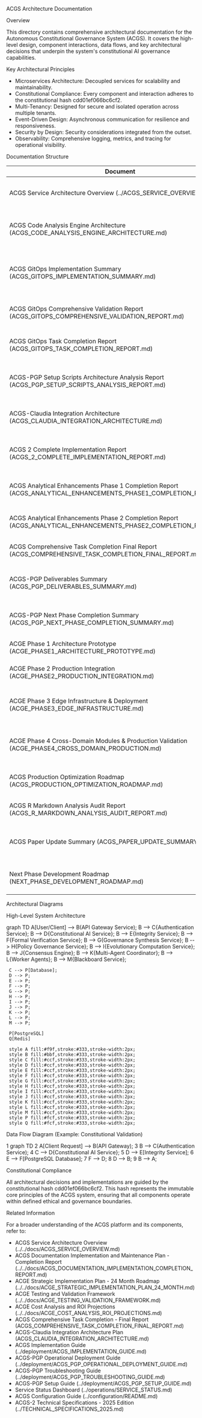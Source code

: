 ACGS Architecture Documentation


<!-- Constitutional Hash: cdd01ef066bc6cf2 -->

Overview


This directory contains comprehensive architectural documentation for the Autonomous Constitutional Governance System (ACGS). It covers the high-level design, component interactions, data flows, and
 key architectural decisions that underpin the system's constitutional AI governance capabilities.

Key Architectural Principles


 - Microservices Architecture: Decoupled services for scalability and maintainability.
 - Constitutional Compliance: Every component and interaction adheres to the constitutional hash cdd01ef066bc6cf2.
 - Multi-Tenancy: Designed for secure and isolated operation across multiple tenants.
 - Event-Driven Design: Asynchronous communication for resilience and responsiveness.
 - Security by Design: Security considerations integrated from the outset.
 - Observability: Comprehensive logging, metrics, and tracing for operational visibility.


Documentation Structure


| Document | Description |
|---|---|
| ACGS Service Architecture Overview (../ACGS_SERVICE_OVERVIEW.md) | High-level overview of all ACGS services and their roles. |
| ACGS Code Analysis Engine Architecture (ACGS_CODE_ANALYSIS_ENGINE_ARCHITECTURE.md) | Detailed architecture of the Code Analysis Engine. |
| ACGS GitOps Implementation Summary (ACGS_GITOPS_IMPLEMENTATION_SUMMARY.md) | Overview of GitOps principles and their application in ACGS. |
| ACGS GitOps Comprehensive Validation Report (ACGS_GITOPS_COMPREHENSIVE_VALIDATION_REPORT.md) | Validation report for GitOps implementation. |
| ACGS GitOps Task Completion Report (ACGS_GITOPS_TASK_COMPLETION_REPORT.md) | Summary of tasks completed for GitOps. |
| ACGS-PGP Setup Scripts Architecture Analysis Report (ACGS_PGP_SETUP_SCRIPTS_ANALYSIS_REPORT.md) | Analysis of setup scripts for the Policy Governance Platform. |
| ACGS-Claudia Integration Architecture (ACGS_CLAUDIA_INTEGRATION_ARCHITECTURE.md) | Architecture for integrating with the Claudia system. |
| ACGS 2 Complete Implementation Report (ACGS_2_COMPLETE_IMPLEMENTATION_REPORT.md) | Comprehensive report on the full implementation of ACGS 2.0. |
| ACGS Analytical Enhancements Phase 1 Completion Report (ACGS_ANALYTICAL_ENHANCEMENTS_PHASE1_COMPLETION_REPORT.md) | Report on Phase 1 of analytical enhancements. |
| ACGS Analytical Enhancements Phase 2 Completion Report (ACGS_ANALYTICAL_ENHANCEMENTS_PHASE2_COMPLETION_REPORT.md) | Report on Phase 2 of analytical enhancements. |
| ACGS Comprehensive Task Completion Final Report (ACGS_COMPREHENSIVE_TASK_COMPLETION_FINAL_REPORT.md) | Final report on overall task completion. |
| ACGS-PGP Deliverables Summary (ACGS_PGP_DELIVERABLES_SUMMARY.md) | Summary of deliverables for the Policy Governance Platform. |
| ACGS-PGP Next Phase Completion Summary (ACGS_PGP_NEXT_PHASE_COMPLETION_SUMMARY.md) | Summary of the next phase completion for PGP. |
| ACGE Phase 1 Architecture Prototype (ACGE_PHASE1_ARCHITECTURE_PROTOTYPE.md) | Prototype architecture for ACGE Phase 1. |
| ACGE Phase 2 Production Integration (ACGE_PHASE2_PRODUCTION_INTEGRATION.md) | Production integration for ACGE Phase 2. |
| ACGE Phase 3 Edge Infrastructure & Deployment (ACGE_PHASE3_EDGE_INFRASTRUCTURE.md) | Edge infrastructure and deployment for ACGE Phase 3. |
| ACGE Phase 4 Cross-Domain Modules & Production Validation (ACGE_PHASE4_CROSS_DOMAIN_PRODUCTION.md) | Cross-domain modules and production validation for ACGE Phase 4. |
| ACGS Production Optimization Roadmap (ACGS_PRODUCTION_OPTIMIZATION_ROADMAP.md) | Roadmap for optimizing ACGS in production. |
| ACGS R Markdown Analysis Audit Report (ACGS_R_MARKDOWN_ANALYSIS_AUDIT_REPORT.md) | Audit report for R Markdown analysis. |
| ACGS Paper Update Summary (ACGS_PAPER_UPDATE_SUMMARY.md) | Summary of updates to the ACGS academic paper. |
| Next Phase Development Roadmap (NEXT_PHASE_DEVELOPMENT_ROADMAP.md) | Roadmap for the next phase of development. |

Architectural Diagrams

High-Level System Architecture



  graph TD
     A[User/Client] --> B(API Gateway Service);
     B --> C{Authentication Service};
     B --> D{Constitutional AI Service};
     B --> E{Integrity Service};
     B --> F{Formal Verification Service};
     B --> G{Governance Synthesis Service};
     B --> H{Policy Governance Service};
     B --> I{Evolutionary Computation Service};
     B --> J{Consensus Engine};
     B --> K{Multi-Agent Coordinator};
     B --> L{Worker Agents};
     B --> M{Blackboard Service};
 
     C --> P[Database];
     D --> P;
     E --> P;
     F --> P;
     G --> P;
     H --> P;
     I --> P;
     J --> P;
     K --> P;
     L --> P;
     M --> P;
 
     P[PostgreSQL]
     Q[Redis]
 
     style A fill:#f9f,stroke:#333,stroke-width:2px;
     style B fill:#bbf,stroke:#333,stroke-width:2px;
     style C fill:#ccf,stroke:#333,stroke-width:2px;
     style D fill:#ccf,stroke:#333,stroke-width:2px;
     style E fill:#ccf,stroke:#333,stroke-width:2px;
     style F fill:#ccf,stroke:#333,stroke-width:2px;
     style G fill:#ccf,stroke:#333,stroke-width:2px;
     style H fill:#ccf,stroke:#333,stroke-width:2px;
     style I fill:#ccf,stroke:#333,stroke-width:2px;
     style J fill:#ccf,stroke:#333,stroke-width:2px;
     style K fill:#ccf,stroke:#333,stroke-width:2px;
     style L fill:#ccf,stroke:#333,stroke-width:2px;
     style M fill:#ccf,stroke:#333,stroke-width:2px;
     style P fill:#fcf,stroke:#333,stroke-width:2px;
     style Q fill:#fcf,stroke:#333,stroke-width:2px;


Data Flow Diagram (Example: Constitutional Validation)


 1 graph TD
 2     A[Client Request] --> B(API Gateway);
 3     B --> C(Authentication Service);
 4     C --> D{Constitutional AI Service};
 5     D --> E[Integrity Service];
 6     E --> F[PostgreSQL Database];
 7     F --> D;
 8     D --> B;
 9     B --> A;


Constitutional Compliance


All architectural decisions and implementations are guided by the constitutional hash cdd01ef066bc6cf2. This hash represents the immutable core principles of the ACGS system, ensuring that all
components operate within defined ethical and governance boundaries.

Related Information

For a broader understanding of the ACGS platform and its components, refer to:


 - ACGS Service Architecture Overview (../../docs/ACGS_SERVICE_OVERVIEW.md)
 - ACGS Documentation Implementation and Maintenance Plan - Completion Report (../../docs/ACGS_DOCUMENTATION_IMPLEMENTATION_COMPLETION_REPORT.md)
 - ACGE Strategic Implementation Plan - 24 Month Roadmap (../../docs/ACGE_STRATEGIC_IMPLEMENTATION_PLAN_24_MONTH.md)
 - ACGE Testing and Validation Framework (../../docs/ACGE_TESTING_VALIDATION_FRAMEWORK.md)
 - ACGE Cost Analysis and ROI Projections (../../docs/ACGE_COST_ANALYSIS_ROI_PROJECTIONS.md)
 - ACGS Comprehensive Task Completion - Final Report (ACGS_COMPREHENSIVE_TASK_COMPLETION_FINAL_REPORT.md)
 - ACGS-Claudia Integration Architecture Plan (ACGS_CLAUDIA_INTEGRATION_ARCHITECTURE.md)
 - ACGS Implementation Guide (../deployment/ACGS_IMPLEMENTATION_GUIDE.md)
 - ACGS-PGP Operational Deployment Guide (../deployment/ACGS_PGP_OPERATIONAL_DEPLOYMENT_GUIDE.md)
 - ACGS-PGP Troubleshooting Guide (../deployment/ACGS_PGP_TROUBLESHOOTING_GUIDE.md)
 - ACGS-PGP Setup Guide (../deployment/ACGS_PGP_SETUP_GUIDE.md)
 - Service Status Dashboard (../operations/SERVICE_STATUS.md)
 - ACGS Configuration Guide (../configuration/README.md)
 - ACGS-2 Technical Specifications - 2025 Edition (../TECHNICAL_SPECIFICATIONS_2025.md)
